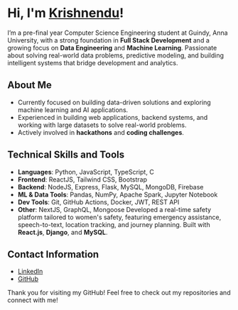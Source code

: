 # Hi, I'm [Krishnendu](https://github.com/KrishnenduMR)!

I’m a pre-final year Computer Science Engineering student at Guindy, Anna University, with a strong foundation in **Full Stack Development** and a growing focus on **Data Engineering** and **Machine Learning**. Passionate about solving real-world data problems, predictive modeling, and building intelligent systems that bridge development and analytics.

## About Me
- Currently focused on building data-driven solutions and exploring machine learning and AI applications.
- Experienced in building web applications, backend systems, and working with large datasets to solve real-world problems.
- Actively involved in **hackathons** and **coding challenges**.

## Technical Skills and Tools
- **Languages**: Python, JavaScript, TypeScript, C
- **Frontend**: ReactJS, Tailwind CSS, Bootstrap
- **Backend**: NodeJS, Express, Flask, MySQL, MongoDB, Firebase
- **ML & Data Tools**: Pandas, NumPy, Apache Spark, Jupyter Notebook
- **Dev Tools**: Git, GitHub Actions, Docker, JWT, REST API
- **Other**: NextJS, GraphQL, Mongoose
 Developed a real-time safety platform tailored to women's safety, featuring emergency assistance, speech-to-text, location tracking, and journey planning. Built with **React.js**, **Django**, and **MySQL**.

## Contact Information
- [LinkedIn](https://www.linkedin.com/in/krishnendumr)
- [GitHub](https://github.com/KrishnenduMR)

Thank you for visiting my GitHub! Feel free to check out my repositories and connect with me!
